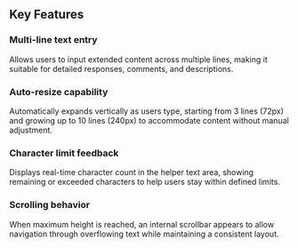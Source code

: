 ## Key Features

### Multi-line text entry

Allows users to input extended content across multiple lines, making it suitable for detailed responses, comments, and descriptions.

### Auto-resize capability

Automatically expands vertically as users type, starting from 3 lines (72px) and growing up to 10 lines (240px) to accommodate content without manual adjustment.

### Character limit feedback

Displays real-time character count in the helper text area, showing remaining or exceeded characters to help users stay within defined limits.

### Scrolling behavior

When maximum height is reached, an internal scrollbar appears to allow navigation through overflowing text while maintaining a consistent layout.